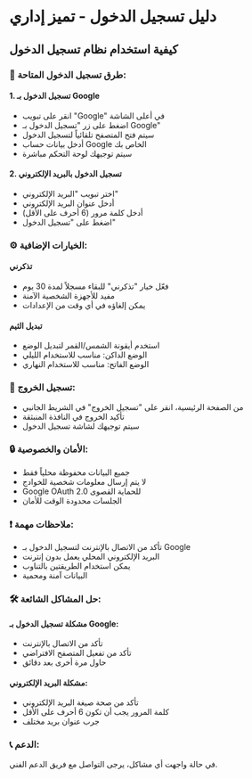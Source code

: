 # دليل تسجيل الدخول - تميز إداري

## كيفية استخدام نظام تسجيل الدخول

### 🔐 طرق تسجيل الدخول المتاحة:

#### 1. تسجيل الدخول بـ Google
- انقر على تبويب "Google" في أعلى الشاشة
- اضغط على زر "تسجيل الدخول بـ Google"
- سيتم فتح المتصفح تلقائياً لتسجيل الدخول
- أدخل بيانات حساب Google الخاص بك
- سيتم توجيهك لوحة التحكم مباشرة

#### 2. تسجيل الدخول بالبريد الإلكتروني
- اختر تبويب "البريد الإلكتروني"
- أدخل عنوان البريد الإلكتروني
- أدخل كلمة مرور (6 أحرف على الأقل)
- اضغط على "تسجيل الدخول"

### ⚙️ الخيارات الإضافية:

#### تذكرني
- فعّل خيار "تذكرني" للبقاء مسجلاً لمدة 30 يوم
- مفيد للأجهزة الشخصية الآمنة
- يمكن إلغاؤه في أي وقت من الإعدادات

#### تبديل الثيم
- استخدم أيقونة الشمس/القمر لتبديل الوضع
- الوضع الداكن: مناسب للاستخدام الليلي
- الوضع الفاتح: مناسب للاستخدام النهاري

### 🚪 تسجيل الخروج:
- من الصفحة الرئيسية، انقر على "تسجيل الخروج" في الشريط الجانبي
- تأكيد الخروج في النافذة المنبثقة
- سيتم توجيهك لشاشة تسجيل الدخول

### 🔒 الأمان والخصوصية:
- جميع البيانات محفوظة محلياً فقط
- لا يتم إرسال معلومات شخصية للخوادج
- Google OAuth 2.0 للحماية القصوى
- الجلسات محدودة الوقت للأمان

### ❗ ملاحظات مهمة:
- تأكد من الاتصال بالإنترنت لتسجيل الدخول بـ Google
- البريد الإلكتروني المحلي يعمل بدون إنترنت
- يمكن استخدام الطريقتين بالتناوب
- البيانات آمنة ومحمية

### 🛠️ حل المشاكل الشائعة:

#### مشكلة تسجيل الدخول بـ Google:
- تأكد من الاتصال بالإنترنت
- تأكد من تفعيل المتصفح الافتراضي
- حاول مرة أخرى بعد دقائق

#### مشكلة البريد الإلكتروني:
- تأكد من صحة صيغة البريد الإلكتروني
- كلمة المرور يجب أن تكون 6 أحرف على الأقل
- جرب عنوان بريد مختلف

### 📞 الدعم:
في حالة واجهت أي مشاكل، يرجى التواصل مع فريق الدعم الفني.
